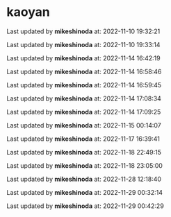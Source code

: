# kaoyan
Last updated by **mikeshinoda** at: 2022-11-10 19:32:21

Last updated by **mikeshinoda** at: 2022-11-10 19:33:14

Last updated by **mikeshinoda** at: 2022-11-14 16:42:19

Last updated by **mikeshinoda** at: 2022-11-14 16:58:46

Last updated by **mikeshinoda** at: 2022-11-14 16:59:45

Last updated by **mikeshinoda** at: 2022-11-14 17:08:34

Last updated by **mikeshinoda** at: 2022-11-14 17:09:25

Last updated by **mikeshinoda** at: 2022-11-15 00:14:07

Last updated by **mikeshinoda** at: 2022-11-17 16:39:41

Last updated by **mikeshinoda** at: 2022-11-18 22:49:15

Last updated by **mikeshinoda** at: 2022-11-18 23:05:00

Last updated by **mikeshinoda** at: 2022-11-28 12:18:40

Last updated by **mikeshinoda** at: 2022-11-29 00:32:14

Last updated by **mikeshinoda** at: 2022-11-29 00:42:29
